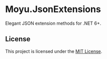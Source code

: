 # Moyu.JsonExtensions

Elegant JSON extension methods for .NET 6+.

## License

This project is licensed under the [MIT License](./LICENSE).
